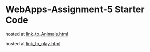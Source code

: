 # WebApps-Assignment-5 Starter Code

hosted at [link_to_Animals.html](https://44-563-webapps-f21.github.io/webapps-s21-assignment-5-p00rna11/Animals.html)

hosted at [link_to_play.html](https://44-563-webapps-f21.github.io/webapps-f21-assignment-4-p00rna11/play.html)